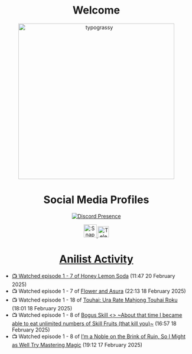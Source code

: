 <div align="center">

# Welcome
<a href="https://github.com/kawarimidoll/typograssy">
    <img alt="typograssy" src="https://typograssy.deno.dev/api?text=%E3%82%88%E3%81%86%E3%81%93%E3%81%9D%E3%81%BF%E3%81%AA%E3%81%95%E3%82%93%20-%20Sheby--&&l0=none&l1=82d9d0&l2=027353&l3=038c4c&l4=01402e&bg=none&frame=none&speed=100&comment=" width="421.99">
</a>

</div>

<div align="center">

# Social Media Profiles

[![Discord Presence](https://lanyard.cnrad.dev/api/612532963938271232)](https://discord.com/users/612532963938271232)


<a href="https://www.snapchat.com/add/a.sheby" title="Snapchat Profile">
    <img src="https://www.freepnglogos.com/uploads/snapchat-logo-png-0.png" width="35" alt="Snapchat Logo" />


<a href="https://t.me/ASheby" title="Telegram Profile">
    <img src="https://www.freepnglogos.com/uploads/telegram-logo-png-0.png" width="30" alt="Telegram Logo" />


</div>

<div align="center">

# Anilist Activity

</div>

<!-- ANILIST_ACTIVITY:start -->

-   📺 Watched episode 1 - 7 of [Honey Lemon Soda](https://anilist.co/anime/175443) (11:47 20 February 2025)
-   📺 Watched episode 1 - 7 of [Flower and Asura](https://anilist.co/anime/178022) (22:13 18 February 2025)
-   📺 Watched episode 1 - 18 of [Touhai: Ura Rate Mahjong Touhai Roku](https://anilist.co/anime/173263) (18:01 18 February 2025)
-   📺 Watched episode 1 - 8 of [Bogus Skill <<Fruitmaster>> ~About that time I became able to eat unlimited numbers of Skill Fruits (that kill you)~](https://anilist.co/anime/178100) (16:57 18 February 2025)
-   📺 Watched episode 1 - 8 of [I’m a Noble on the Brink of Ruin, So I Might as Well Try Mastering Magic](https://anilist.co/anime/176063) (19:12 17 February 2025)

<!-- ANILIST_ACTIVITY:end -->
